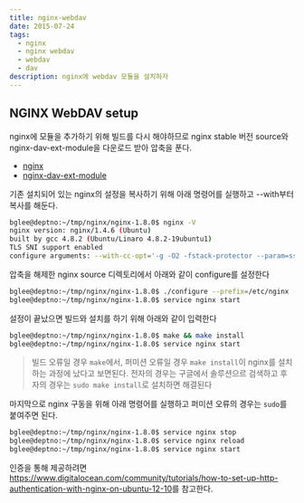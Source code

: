 ```yaml
---
title: nginx-webdav
date: 2015-07-24
tags: 
  - nginx
  - nginx webdav
  - webdav
  - dav
description: nginx에 webdav 모듈을 설치하자
---
```


## NGINX WebDAV setup

nginx에 모듈을 추가하기 위해 빌드를 다시 해야하므로 nginx stable 버전 source와 nginx-dav-ext-module을 다운로드 받아 압축을 푼다.

* [nginx](http://nginx.org/)
* [nginx-dav-ext-module](https://github.com/arut/nginx-dav-ext-module/)

기존 설치되어 있는 nginx의 설정을 복사하기 위해 아래 명령어를 실행하고 --with부터 복사를 해둔다.

``` bash
bglee@deptno:~/tmp/nginx/nginx-1.8.0$ nginx -V
nginx version: nginx/1.4.6 (Ubuntu)
built by gcc 4.8.2 (Ubuntu/Linaro 4.8.2-19ubuntu1)
TLS SNI support enabled
configure arguments: --with-cc-opt='-g -O2 -fstack-protector --param=ssp-buffer-size=4 -Wformat -Werror=format-security -D_FORTIFY_SOURCE=2' --with-ld-opt='-Wl,-Bsymbolic-functions -Wl,-z,relro' --prefix=/usr/share/nginx --conf-path=/etc/nginx/nginx.conf --http-log-path=/var/log/nginx/access.log --error-log-path=/var/log/nginx/error.log --lock-path=/var/lock/nginx.lock --pid-path=/run/nginx.pid --http-client-body-temp-path=/var/lib/nginx/body --http-fastcgi-temp-path=/var/lib/nginx/fastcgi --http-proxy-temp-path=/var/lib/nginx/proxy --http-scgi-temp-path=/var/lib/nginx/scgi --http-uwsgi-temp-path=/var/lib/nginx/uwsgi --with-debug --with-pcre-jit --with-ipv6 --with-http_ssl_module --with-http_stub_status_module --with-http_realip_module --with-http_addition_module --with-http_dav_module --with-http_geoip_module --with-http_gzip_static_module --with-http_image_filter_module --with-http_spdy_module --with-http_sub_module --with-http_xslt_module --with-mail --with-mail_ssl_module
```

압축을 해제한 nginx source 디렉토리에서 아래와 같이 configure를 설정한다

``` bash
bglee@deptno:~/tmp/nginx/nginx-1.8.0$ ./configure --prefix=/etc/nginx --conf-path=/etc/nginx/nginx.conf --sbin-path=/usr/sbin/nginx --pid-path=/var/run/nginx.pid --lock-path=/var/lock/nginx.lock --user=http --group=http --http-log-path=/var/log/nginx/access.log --error-log-path=/var/log/nginx/error.log --http-client-body-temp-path=/var/lib/nginx/client-body --http-proxy-temp-path=/var/lib/nginx/proxy --http-fastcgi-temp-path=/var/lib/nginx/fastcgi --http-scgi-temp-path=/var/lib/nginx/scgi --http-uwsgi-temp-path=/var/lib/nginx/uwsgi --with-imap --with-imap_ssl_module --with-ipv6 --with-pcre-jit --with-file-aio --with-http_dav_module --add-module=/home/bglee/tmp/nginx/nginx-dav-ext-module-master --with-http_geoip_module --with-http_gunzip_module --with-http_gzip_static_module --with-http_realip_module --with-http_spdy_module --with-http_ssl_module --with-http_stub_status_module
bglee@deptno:~/tmp/nginx/nginx-1.8.0$ service nginx start
```

설정이 끝났으면 빌드와 설치를 하기 위해 아래와 같이 입력한다

``` bash
bglee@deptno:~/tmp/nginx/nginx-1.8.0$ make && make install
bglee@deptno:~/tmp/nginx/nginx-1.8.0$ service nginx start
```

>빌드 오류일 경우 `make`에서, 퍼미션 오류일 경우 `make install`이 nginx를 설치하는 과정에 났다고 보면된다.
전자의 경우는 구글에서 솔루션으르 검색하고 후자의 경우는 `sudo make install`로 설치하면 해결된다

마지막으로 nginx 구동을 위해 아래 명령어를 실행하고 퍼미션 오류의 경우는 `sudo`를 붙여주면 된다.

``` bash
bglee@deptno:~/tmp/nginx/nginx-1.8.0$ service nginx stop
bglee@deptno:~/tmp/nginx/nginx-1.8.0$ service nginx reload
bglee@deptno:~/tmp/nginx/nginx-1.8.0$ service nginx start
```

인증을 통해 제공하려면 <https://www.digitalocean.com/community/tutorials/how-to-set-up-http-authentication-with-nginx-on-ubuntu-12-10>를 참고한다.

